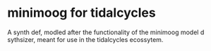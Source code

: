 # minimoog for tidalcycles
 A synth def, modled after the functionality of the minimoog model d sythsizer, meant for use in the tidalcycles ecossytem.
